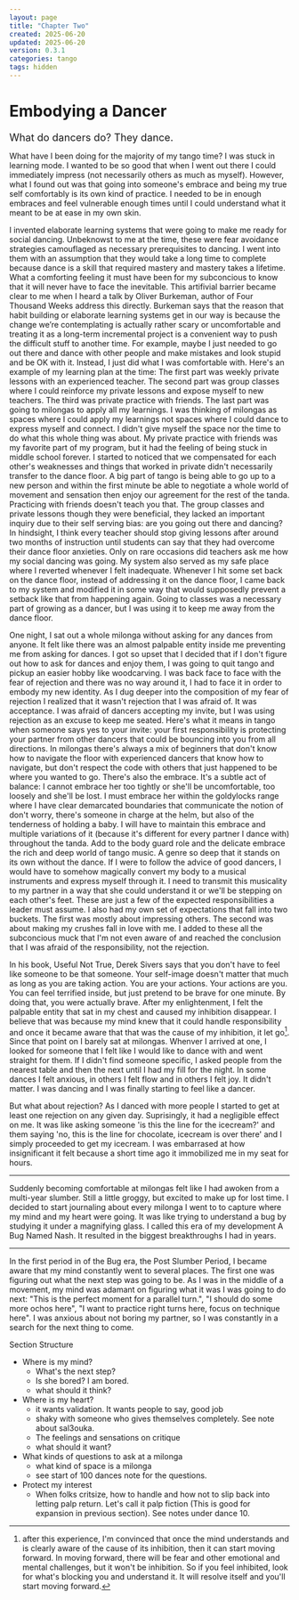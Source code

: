 ```yaml
---
layout: page
title: "Chapter Two"
created: 2025-06-20
updated: 2025-06-20
version: 0.3.1
categories: tango
tags: hidden
---
```


<style>
  .new-sub-section {
    font-size: 1.3em;
  }
</style>


# Embodying a Dancer

<span class="new-sub-section">What do dancers do? They dance.</span>

What have I been doing for the majority of my tango time? I was stuck in learning mode. I wanted to be so good that when I went out there I could immediately impress (not necessarily others as much as myself). However, what I found out was that going into someone's embrace and being my true self comfortably is its own kind of practice. I needed to be in enough embraces and feel vulnerable enough times until I could understand what it meant to be at ease in my own skin.

I invented elaborate learning systems that were going to make me ready for social dancing. Unbeknowst to me at the time, these were fear avoidance strategies camouflaged as necessary prerequisites to dancing. I went into them with an assumption that they would take a long time to complete because dance is a skill that required mastery and mastery takes a lifetime. What a comforting feeling it must have been for my subconcious to know that it will never have to face the inevitable. This artifivial barrier became clear to me when I heard a talk by Oliver Burkeman, author of Four Thousand Weeks address this directly. Burkeman says that the reason that habit building or elaborate learning systems get in our way is because the change we’re contemplating is actually rather scary or uncomfortable and treating it as a long-term incremental project is a convenient way to push the difficult stuff to another time. For example, maybe I just needed to go out there and dance with other people and make mistakes and look stupid and be OK with it. Instead, I just did what I was comfortable with. Here's an example of my learning plan at the time: The first part was weekly private lessons with an experienced teacher. The second part was group classes where I could reinforce my private lessons and expose myself to new teachers. The third was private practice with friends. The last part was going to milongas to apply all my learnings. I was thinking of milongas as spaces where I could apply my learnings not spaces where I could dance to express myself and connect. I didn't give myself the space nor the time to do what this whole thing was about. My private practice with friends was my favorite part of my program, but it had the feeling of being stuck in middle school forever. I started to noticed that we compensated for each other's weaknesses and things that worked in private didn't necessarily transfer to the dance floor. A big part of tango is being able to go up to a new person and within the first minute be able to negotiate a whole world of movement and sensation then enjoy our agreement for the rest of the tanda. Practicing with friends doesn't teach you that. The group classes and private lessons though they were beneficial, they lacked an important inquiry due to their self serving bias: are you going out there and dancing? In hindsight, I think every teacher should stop giving lessons after around two months of instruction until students can say that they had overcome their dance floor anxieties. Only on rare occasions did teachers ask me how my social dancing was going. My system also served as my safe place where I reverted whenever I felt inadequate. Whenever I hit some set back on the dance floor, instead of addressing it on the dance floor, I came back to my system and modified it in some way that would supposedly prevent a setback like that from happening again. Going to classes was a necessary part of growing as a dancer, but I was using it to keep me away from the dance floor.


One night, I sat out a whole milonga without asking for any dances from anyone. It felt like there was an almost palpable entity inside me preventing me from asking for dances. I got so upset that I decided that if I don't figure out how to ask for dances and enjoy them, I was going to quit tango and pickup an easier hobby like woodcarving. I was back face to face with the fear of rejection and there was no way around it, I had to face it in order to embody my new identity. As I dug deeper into the composition of my fear of rejection I realized that it wasn't rejection that I was afraid of. It was acceptance. I was afraid of dancers accepting my invite, but I was using rejection as an excuse to keep me seated. Here's what it means in tango when someone says yes to your invite: your first responsibility is protecting your partner from other dancers that could be bouncing into you from all directions. In milongas there's always a mix of beginners that don't know how to navigate the floor with experienced dancers that know how to navigate, but don't respect the code with others that just happened to be where you wanted to go. There's also the embrace. It's a subtle act of balance: I cannot embrace her too tightly or she'll be uncomfortable, too loosely and she'll be lost. I must embrace her within the goldylocks range where I have clear demarcated boundaries that communicate the notion of don't worry, there's someone in charge at the helm, but also of the tenderness of holding a baby. I will have to maintain this embrace and multiple variations of it (because it's different for every partner I dance with) throughout the tanda. Add to the body guard role and the delicate embrace the rich and deep world of tango music. A genre so deep that it stands on its own without the dance. If I were to follow the advice of good dancers, I would have to somehow magically convert my body to a musical instruments and express myself through it. I need to transmit this musicality to my partner in a way that she could understand it or we'll be stepping on each other's feet. These are just a few of the expected responsibilities a leader must assume. I also had my own set of expectations that fall into two buckets. The first was mostly about impressing others. The second was about making my crushes fall in love with me. I added to these all the subconcious muck that I'm not even aware of and reached the conclusion that I was afraid of the responsibility, not the rejection.

In his book, Useful Not True, Derek Sivers says that you don't have to feel like someone to be that someone. Your self-image doesn't matter that much as long as you are taking action. You are your actions. Your actions are you. You can feel terrified inside, but just pretend to be brave for one minute. By doing that, you were actually brave. After my enlightenment, I felt the palpable entity that sat in my chest and caused my inhibition disappear. I believe that was because my mind knew that it could handle responsibility and once it became aware that that was the cause of my inhibition, it let go[^1]. Since that point on I barely sat at milongas. Whenver I arrived at one, I looked for someone that I felt like I would like to dance with and went straight for them. If I didn't find someone specific, I asked people from the nearest table and then the next until I had my fill for the night. In some dances I felt anxious, in others I felt flow and in others I felt joy. It didn't matter. I was dancing and I was finally starting to feel like a dancer.

[^1]: after this experience, I'm convinced that once the mind understands and is clearly aware of the cause of its inhibition, then it can start moving forward. In moving forward, there will be fear and other emotional and mental challenges, but it won't be inhibition. So if you feel inhibited, look for what's blocking you and understand it. It will resolve itself and you'll start moving forward.

But what about rejection? As I danced with more people I started to get at least one rejection on any given day. Suprisingly, it had a negligible effect on me. It was like asking someone 'is this the line for the icecream?' and them saying 'no, this is the line for chocolate, icecream is over there' and I simply proceeded to get my icecream. I was embarrased at how insignificant it felt because a short time ago it immobilized me in my seat for hours.

---

Suddenly becoming comfortable at milongas felt like I had awoken from a multi-year slumber. Still a little groggy, but excited to make up for lost time. I decided to start journaling about every milonga I went to to capture where my mind and my heart were going. It was like trying to understand a bug by studying it under a magnifying glass. I called this era of my development A Bug Named Nash. It resulted in the biggest breakthroughs I had in years.

---

In the first period in of the Bug era, the Post Slumber Period, I became aware that my mind constantly went to several places. The first one was figuring out what the next step was going to be. As I was in the middle of a movement, my mind was adamant on figuring what it was I was going to do next: "This is the perfect moment for a parallel turn.", "I should do some more ochos here", "I want to practice right turns here, focus on technique here". I was anxious about not boring my partner, so I was constantly in a search for the next thing to come.

Section Structure
* Where is my mind?
  * What's the next step?
  * Is she bored? I am bored.
  * what should it think?
* Where is my heart?
  * it wants validation. It wants people to say, good job
  * shaky with someone who gives themselves completely. See note about sal3ouka.
  * The feelings and sensations on critique
  * what should it want?
* What kinds of questions to ask at a milonga
  * what kind of space is a milonga
  * see start of 100 dances note for the questions.
* Protect my interest
  * When folks critsize, how to handle and how not to slip back into letting palp return. Let's call it palp fiction (This is good for expansion in previous section). See notes under dance 10.
